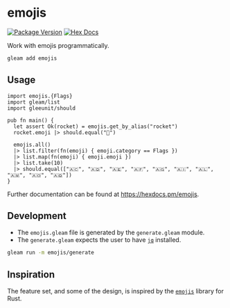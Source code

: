 # emojis

[![Package Version](https://img.shields.io/hexpm/v/emojis)](https://hex.pm/packages/emojis)
[![Hex Docs](https://img.shields.io/badge/hex-docs-ffaff3)](https://hexdocs.pm/emojis/)

Work with emojis programmatically.

```sh
gleam add emojis
```

## Usage

```gleam
import emojis.{Flags}
import gleam/list
import gleeunit/should

pub fn main() {
  let assert Ok(rocket) = emojis.get_by_alias("rocket")
  rocket.emoji |> should.equal("🚀")

  emojis.all()
  |> list.filter(fn(emoji) { emoji.category == Flags })
  |> list.map(fn(emoji) { emoji.emoji })
  |> list.take(10)
  |> should.equal(["🇦🇨", "🇦🇩", "🇦🇪", "🇦🇫", "🇦🇬", "🇦🇮", "🇦🇱", "🇦🇲", "🇦🇴", "🇦🇶"])
}
```

Further documentation can be found at <https://hexdocs.pm/emojis>.

## Development

- The `emojis.gleam` file is generated by the `generate.gleam` module.
- The `generate.gleam` expects the user to have [`jq`](https://jqlang.org) installed.

```sh
gleam run -m emojis/generate
```

## Inspiration

The feature set, and some of the design, is inspired by the
[`emojis`](https://github.com/rossmacarthur/emojis) library for Rust.
